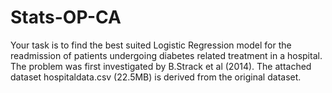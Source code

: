 # Stats-OP-CA
Your task is to find the best suited Logistic Regression model for the readmission of patients undergoing diabetes related treatment in a hospital. The problem was first investigated by B.Strack et al (2014). The attached dataset hospitaldata.csv (22.5MB) is derived from the original dataset. 
